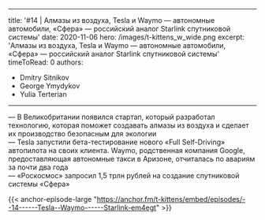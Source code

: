 
---
title: '#14 | Алмазы из воздуха, Tesla и Waymo — автономные автомобили, «Сфера» — российский аналог Starlink спутниковой системы'
date: 2020-11-06
hero: /images/t-kittens_w_wide.png
excerpt: 'Алмазы из воздуха, Tesla и Waymo — автономные автомобили, «Сфера» — российский аналог Starlink спутниковой системы'
timeToRead: 0
authors:
  - Dmitry Sitnikov
  - George Ymydykov
  - Yulia Terterian
---

— В Великобритании появился стартап, который разработал технологию, которая поможет создавать алмазы из воздуха и сделает их производство безопасным для экологии<br/>
— Tesla запустили бета-тестирование нового «Full Self-Driving» автопилота на своих клиента. Waymo, родственная компания Google, предоставляющая автономные такси в Аризоне, отчиталась по авариям за почти два года<br/>
— «Роскосмос» запросил 1,5 трлн рублей на создание спутниковой системы «Сфера»​

{{< anchor-episode-large "https://anchor.fm/t-kittens/embed/episodes/--14------Tesla--Waymo------Starlink-em4egt" >}}
